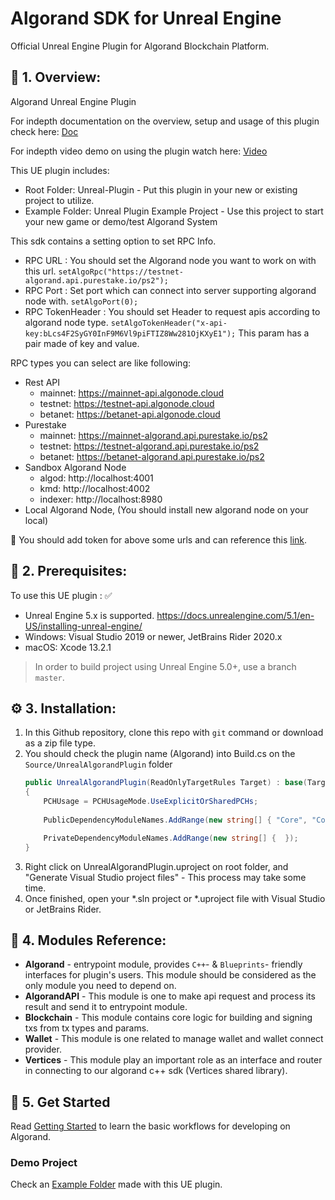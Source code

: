 # Algorand SDK for Unreal Engine
Official Unreal Engine Plugin for Algorand Blockchain Platform.

## 📙 1. Overview:
Algorand Unreal Engine Plugin

For indepth documentation on the overview, setup and usage of this plugin check here: [Doc](https://github.com/ShoshaDev/Algorand-Unreal-Engine-SDK/blob/master/Algorand%20Unreal%20SDK%20Documentation.pdf)

For indepth video demo on using the plugin watch here: [Video](https://youtu.be/xXlqLxUo3Uo)
 
This UE plugin includes:
- Root Folder: Unreal-Plugin - Put this plugin in your new or existing project to utilize.
- Example Folder: Unreal Plugin Example Project - Use this project to start your new game or demo/test Algorand System

This sdk contains a setting option to set RPC Info.
* RPC URL : You should set the Algorand node you want to work on with this url.
  ` setAlgoRpc("https://testnet-algorand.api.purestake.io/ps2"); `
* RPC Port : Set port which can connect into server supporting algorand node with.
  ` setAlgoPort(0); `
* RPC TokenHeader : You should set Header to request apis according to algorand node type.
  ` setAlgoTokenHeader("x-api-key:bLcs4F2SyGY0InF9M6Vl9piFTIZ8Ww281OjKXyE1"); `
  This param has a pair made of key and value.

RPC types you can select are like following:
* Rest API
  + mainnet: https://mainnet-api.algonode.cloud
  + testnet: https://testnet-api.algonode.cloud
  + betanet: https://betanet-api.algonode.cloud
* Purestake
  + mainnet: https://mainnet-algorand.api.purestake.io/ps2
  + testnet: https://testnet-algorand.api.purestake.io/ps2
  + betanet: https://betanet-algorand.api.purestake.io/ps2
* Sandbox Algorand Node
  + algod: http://localhost:4001 
  + kmd: http://localhost:4002
  + indexer: http://localhost:8980
* Local Algorand Node, (You should install new algorand node on your local)

 👔 You should add token for above some urls and can reference this [link](https://github.com/Wisdom-Labs/Algorand-Unreal-Engine-SDK/tree/master/example/unreal-algorand-demo#how-to-set-rpc-info).

## 📑 2. Prerequisites:

To use this UE plugin : ✅
- Unreal Engine 5.x is supported.
  https://docs.unrealengine.com/5.1/en-US/installing-unreal-engine/
- Windows: Visual Studio 2019 or newer, JetBrains Rider 2020.x
- macOS: Xcode 13.2.1
> In order to build project using Unreal Engine 5.0+, use a branch `master`.

## ⚙️ 3. Installation:
1. In this Github repository, clone this repo with `git` command or download as a zip file type.
2. You should check the plugin name (Algorand) into Build.cs on the `Source/UnrealAlgorandPlugin` folder
    ```csharp  
    public UnrealAlgorandPlugin(ReadOnlyTargetRules Target) : base(Target)
    {
        PCHUsage = PCHUsageMode.UseExplicitOrSharedPCHs;
        
        PublicDependencyModuleNames.AddRange(new string[] { "Core", "CoreUObject", "Engine", "InputCore", "Algorand" });

        PrivateDependencyModuleNames.AddRange(new string[] {  });
    }
    ```
3. Right click on UnrealAlgorandPlugin.uproject on root folder, and "Generate Visual Studio project files" - This process may take some time.
4. Once finished, open your *.sln project or *.uproject file with Visual Studio or JetBrains Rider.

## 🧭 4. Modules Reference:
* **Algorand** - entrypoint module, provides `C++`- & `Blueprints`- friendly interfaces for plugin's users. This module should be considered as the only module you need to depend on.
* **AlgorandAPI** - This module is one to make api request and process its result and send it to entrypoint module.
* **Blockchain** - This module contains core logic for building and signing txs from tx types and params.
* **Wallet** - This module is one related to manage wallet and wallet connect provider.
* **Vertices** - This module play an important role as an interface and router in connecting to our algorand c++ sdk (Vertices shared library).

## 🚀 5. Get Started

Read [Getting Started](docs/getting_started.md) to learn the basic workflows for developing on Algorand.

### Demo Project
 Check an [Example Folder](https://github.com/Wisdom-Labs/Algorand-Unreal-Engine-SDK/tree/master/example/unreal-algorand-demo) made with this UE plugin.
